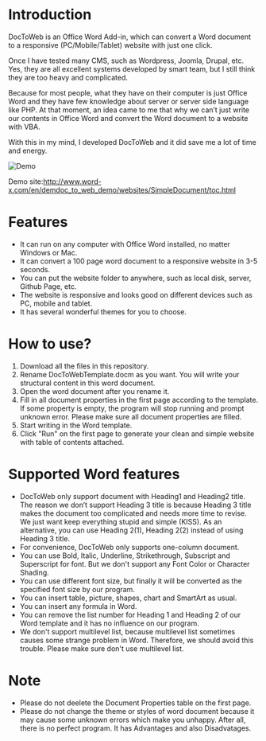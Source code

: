 
# Introduction
DocToWeb is an Office Word Add-in, which can convert a Word document to a responsive (PC/Mobile/Tablet) website with just one click.

Once I have tested many CMS, such as Wordpress, Joomla, Drupal, etc. Yes, they are all excellent systems developed by smart team, but I still think they are too heavy and complicated.

Because for most people, what they have on their computer is just Office Word and they have few knowledge about server or server side language like PHP. At that moment, an idea came to me that why we can’t just write our contents in Office Word and convert the Word document to a website with VBA.

With this in my mind, I developed DocToWeb and it did save me a lot of time and energy.

![Demo](''Doc2Web'')

Demo site:http://www.word-x.com/en/demdoc_to_web_demo/websites/SimpleDocument/toc.html
# Features
- It can run on any computer with Office Word installed, no matter Windows or Mac.
- It can convert a 100 page word document to a responsive website in 3-5 seconds.
- You can put the website folder to anywhere, such as local disk, server, Github Page, etc.
- The website is responsive and looks good on different devices such as PC, mobile and tablet.
- It has several wonderful themes for you to choose.
# How to use?
1. Download all the files in this repository.
2. Rename DocToWebTemplate.docm as you want. You will write your structural content in this word document.
3. Open the word document after you rename it.
4. Fill in all document properties in the first page according to the template.
If some property is empty, the program will stop running and prompt unknown error. Please make sure all document properties are filled.
3. Start writing in the Word template.
4. Click "Run" on the first page to generate your clean and simple website with table of contents attached.

# Supported Word features
- DocToWeb only support document with Heading1 and Heading2 title. The reason we don’t support Heading 3 title is because Heading 3 title makes the document too complicated and needs more time to revise. We just want keep everything stupid and simple (KISS). As an alternative, you can use Heading 2(1), Heading 2(2) instead of using Heading 3 title.
- For convenience, DocToWeb only supports one-column document.
- You can use Bold, Italic, Underline, Strikethrough, Subscript and Superscript for font. But we don't support any Font Color or Character Shading.
- You can use different font size, but finally it will be converted as the specified font size by our program.
- You can insert table, picture, shapes, chart and SmartArt as usual.
- You can insert any formula in Word.
- You can remove the list number for Heading 1 and Heading 2 of our Word template and it has no influence on our program.
- We don't support multilevel list, because multilevel list sometimes causes some strange problem in Word. Therefore, we should avoid this trouble. Please make sure don't use multilevel list.
# Note
- Please do not deelete the Document Properties table on the first page.
- Please do not change the theme or styles of word document because it may cause some unknown errors which make you unhappy. After all, there is no perfect program. It has Advantages and also Disadvatages.